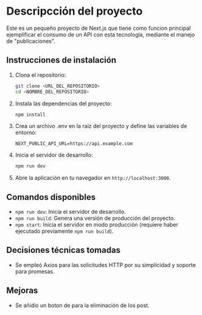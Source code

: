 # Descripcción del proyecto
Este es un pequeño proyecto de Next.js que tiene como funcion principal ejemplificar el consumo de un API con esta tecnología, mediante el manejo de "publicaciones".

## Instrucciones de instalación

1. Clona el repositorio:
   ```bash
   git clone <URL_DEL_REPOSITORIO>
   cd <NOMBRE_DEL_REPOSITORIO>
   ```

2. Instala las dependencias del proyecto:
   ```bash
   npm install
   ```
3. Crea un archivo .env en la raíz del proyecto y define las variables de entorno:
   ```env
   NEXT_PUBLIC_API_URL=https://api.example.com
   ```
   
4. Inicia el servidor de desarrollo:
   ```bash
   npm run dev
   ```

5. Abre la aplicación en tu navegador en `http://localhost:3000`.

## Comandos disponibles

- `npm run dev`: Inicia el servidor de desarrollo.
- `npm run build`: Genera una versión de producción del proyecto.
- `npm start`: Inicia el servidor en modo producción (requiere haber ejecutado previamente `npm run build`).

## Decisiones técnicas tomadas

- Se empleó Axios para las solicitudes HTTP por su simplicidad y soporte para promesas.

## Mejoras

- Se añidio un boton de para la eliminación de los post.
